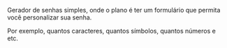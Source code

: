 Gerador de senhas simples, onde o plano é ter um formulário que permita você personalizar sua senha.

Por exemplo, quantos caracteres, quantos símbolos, quantos números e etc.
